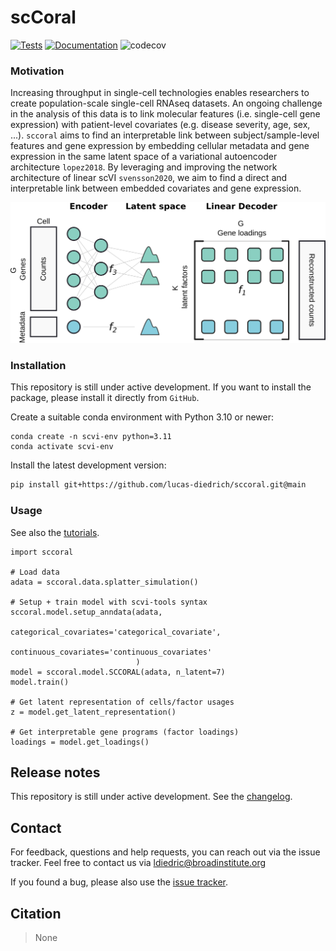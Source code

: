 # scCoral

[![Tests][badge-tests]][link-tests]
[![Documentation][badge-docs]][link-docs]
![codecov][badge-codecov]

[badge-tests]: https://img.shields.io/github/actions/workflow/status/lucas-diedrich/scCoral/test.yaml?branch=main
[link-tests]: https://github.com/lucas-diedrich/sccoral/actions/workflows/test.yaml/badge.svg
[badge-docs]: https://readthedocs.org/projects/sccoral/badge/?version=latest&style=default
[badge-codecov]: https://codecov.io/gh/lucas-diedrich/sccoral/graph/badge.svg?token=IXBPQ5SSXL

### Motivation

Increasing throughput in single-cell technologies enables researchers to create population-scale single-cell RNAseq datasets. An ongoing challenge in the analysis of this data is to link molecular features (i.e. single-cell gene expression) with patient-level covariates (e.g. disease severity, age, sex, ...). `sccoral` aims to find an interpretable link between subject/sample-level features and gene expression by embedding cellular metadata and gene expression in the same latent space of a variational autoencoder architecture `lopez2018`. By leveraging and improving the network architecture of linear scVI `svensson2020`, we aim to find a direct and interpretable link between embedded covariates and gene expression.

<!-- Please refer to the [documentation][link-docs]. In particular, the

-   [API documentation][link-api]. -->


![sccoral-model](./_static/img/model-architecture.png)

 


### Installation

This repository is still under active development. If you want to install the package, please install it directly from `GitHub`.

<!--
You need to have Python 3.9 or newer installed on your system. If you don't have
Python installed, we recommend installing [Mambaforge](https://github.com/conda-forge/miniforge#mambaforge). -->

<!--
1) Install the latest release of `scCoral` from `PyPI <https://pypi.org/project/scCoral/>`_:

```bash
pip install scCoral
```
-->

Create a suitable conda environment with Python 3.10 or newer:

```{bash}
conda create -n scvi-env python=3.11
conda activate scvi-env
```

Install the latest development version:

```bash
pip install git+https://github.com/lucas-diedrich/sccoral.git@main
```

### Usage

See also the [tutorials](https://sccoral.readthedocs.io/en/latest/tutorials/index.html). 

```{python}
import sccoral

# Load data
adata = sccoral.data.splatter_simulation()

# Setup + train model with scvi-tools syntax
sccoral.model.setup_anndata(adata,
                            categorical_covariates='categorical_covariate',
                            continuous_covariates='continuous_covariates'
                            )
model = sccoral.model.SCCORAL(adata, n_latent=7)
model.train()

# Get latent representation of cells/factor usages
z = model.get_latent_representation()

# Get interpretable gene programs (factor loadings)
loadings = model.get_loadings()
```

## Release notes

This repository is still under active development. See the [changelog][changelog].

## Contact

For feedback, questions and help requests, you can reach out via the issue tracker. Feel free to contact us via [ldiedric@broadinstitute.org](mailto:ldiedric@broadinstitute.org)

<!-- in the [scverse discourse][scverse-discourse]. -->

If you found a bug, please also use the [issue tracker][issue-tracker].


## Citation

> None

[scverse-discourse]: https://discourse.scverse.org/
[issue-tracker]: https://github.com/lucas-diedrich/scCoral/issues
[changelog]: https://sccoral.readthedocs.io/en/latest/changelog.html
[link-docs]: https://sccoral.readthedocs.io
[link-api]: https://sccoral.readthedocs.io/en/latest/api.html
